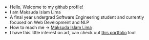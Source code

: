 * Hello, Welcome to my github profile!
* I am Maksuda Islam Lima
* A final year undergrad Software Engineering student and currently focused on Web Development and NLP
* How to reach me -> <a href="https://www.linkedin.com/in/maksuda-islam-lima-063/">Maksuda Islam Lima</a>
* I have this little interest on art, can check out <a href="https://www.behance.net/maksudalima">this portfolio</a> too! 

<!--
**kima063/kima063** is a ✨ _special_ ✨ repository because its `README.md` (this file) appears on your GitHub profile.

Here are some ideas to get you started:

- 🔭 I’m currently working on ...
- 🌱 I’m currently learning ...
- 👯 I’m looking to collaborate on ...
- 🤔 I’m looking for help with ...
- 💬 Ask me about ...
- 📫 How to reach me: ...
- 😄 Pronouns: ...
- ⚡ Fun fact: ...
-->
